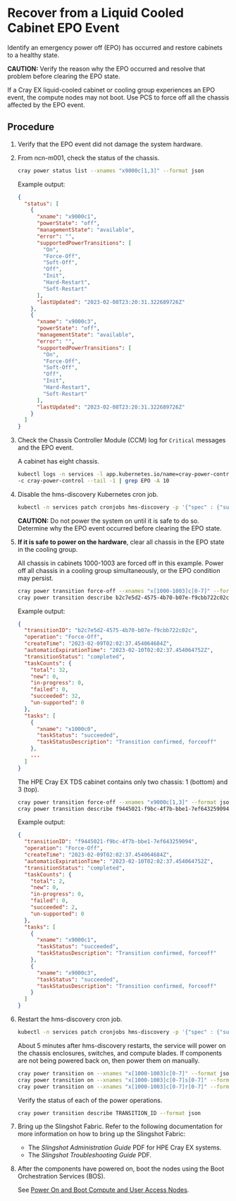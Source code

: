 # Recover from a Liquid Cooled Cabinet EPO Event

Identify an emergency power off \(EPO\) has occurred and restore cabinets to a healthy state.

**CAUTION:** Verify the reason why the EPO occurred and resolve that problem before clearing the EPO state.

If a Cray EX liquid-cooled cabinet or cooling group experiences an EPO event, the compute nodes may not boot. Use PCS to force off all the chassis affected by the EPO event.

## Procedure

1. Verify that the EPO event did not damage the system hardware.

2. From ncn-m001, check the status of the chassis.

    ```bash
    cray power status list --xnames "x9000c[1,3]" --format json
    ```

    Example output:

    ```json
    {
      "status": [
        {
          "xname": "x9000c1",
          "powerState": "off",
          "managementState": "available",
          "error": "",
          "supportedPowerTransitions": [
            "On",
            "Force-Off",
            "Soft-Off",
            "Off",
            "Init",
            "Hard-Restart",
            "Soft-Restart"
          ],
          "lastUpdated": "2023-02-08T23:20:31.322689726Z"
        },
        {
          "xname": "x9000c3",
          "powerState": "off",
          "managementState": "available",
          "error": "",
          "supportedPowerTransitions": [
            "On",
            "Force-Off",
            "Soft-Off",
            "Off",
            "Init",
            "Hard-Restart",
            "Soft-Restart"
          ],
          "lastUpdated": "2023-02-08T23:20:31.322689726Z"
        }
      ]
    }
    ```

3. Check the Chassis Controller Module \(CCM\) log for `Critical` messages and the EPO event.

    A cabinet has eight chassis.

    ```bash
    kubectl logs -n services -l app.kubernetes.io/name=cray-power-control \
    -c cray-power-control --tail -1 | grep EPO -A 10
    ```

4. Disable the hms-discovery Kubernetes cron job.

    ```bash
    kubectl -n services patch cronjobs hms-discovery -p '{"spec" : {"suspend" : true }}'
    ```

    **CAUTION:** Do not power the system on until it is safe to do so. Determine why the EPO event occurred before clearing the EPO state.

5. **If it is safe to power on the hardware**, clear all chassis in the EPO state in the cooling group.

    All chassis in cabinets 1000-1003 are forced off in this example. Power off all chassis in a cooling group simultaneously, or the EPO condition may persist.

    ```bash
    cray power transition force-off --xnames "x[1000-1003]c[0-7]" --format json
    cray power transition describe b2c7e5d2-4575-4b70-b07e-f9cbb722c02c --format json
    ```

    Example output:

    ```json
    {
      "transitionID": "b2c7e5d2-4575-4b70-b07e-f9cbb722c02c",
      "operation": "Force-Off",
      "createTime": "2023-02-09T02:02:37.454064684Z",
      "automaticExpirationTime": "2023-02-10T02:02:37.454064752Z",
      "transitionStatus": "completed",
      "taskCounts": {
        "total": 32,
        "new": 0,
        "in-progress": 0,
        "failed": 0,
        "succeeded": 32,
        "un-supported": 0
      },
      "tasks": [
        {
          "xname": "x1000c0",
          "taskStatus": "succeeded",
          "taskStatusDescription": "Transition confirmed, forceoff"
        },
        ...
      ]
    }
    ```

    The HPE Cray EX TDS cabinet contains only two chassis: 1 \(bottom\) and 3 \(top\).

    ```bash
    cray power transition force-off --xnames "x9000c[1,3]" --format json
    cray power transition describe f9445021-f9bc-4f7b-bbe1-7ef643259094 --format json
    ```

    Example output:

    ```json
    {
      "transitionID": "f9445021-f9bc-4f7b-bbe1-7ef643259094",
      "operation": "Force-Off",
      "createTime": "2023-02-09T02:02:37.454064684Z",
      "automaticExpirationTime": "2023-02-10T02:02:37.454064752Z",
      "transitionStatus": "completed",
      "taskCounts": {
        "total": 2,
        "new": 0,
        "in-progress": 0,
        "failed": 0,
        "succeeded": 2,
        "un-supported": 0
      },
      "tasks": [
        {
          "xname": "x9000c1",
          "taskStatus": "succeeded",
          "taskStatusDescription": "Transition confirmed, forceoff"
        },
        {
          "xname": "x9000c3",
          "taskStatus": "succeeded",
          "taskStatusDescription": "Transition confirmed, forceoff"
        }
      ]
    }
    ```

6. Restart the hms-discovery cron job.

    ```bash
    kubectl -n services patch cronjobs hms-discovery -p '{"spec" : {"suspend" : false }}'
    ```

    About 5 minutes after hms-discovery restarts, the service will power on the chassis enclosures, switches, and compute blades. If components are not being powered back on, then power them on manually.

    ```bash
    cray power transition on --xnames "x[1000-1003]c[0-7]" --format json
    cray power transition on --xnames "x[1000-1003]c[0-7]s[0-7]" --format json
    cray power transition on --xnames "x[1000-1003]c[0-7]r[0-7]" --format json
    ```

    Verify the status of each of the power operations.

    ```bash
    cray power transition describe TRANSITION_ID --format json
    ```

7. Bring up the Slingshot Fabric.
    Refer to the following documentation for more information on how to bring up the Slingshot Fabric:
    * The *Slingshot Administration Guide* PDF for HPE Cray EX systems.
    * The *Slingshot Troubleshooting Guide* PDF.

8. After the components have powered on, boot the nodes using the Boot Orchestration Services \(BOS\).

    See [Power On and Boot Compute and User Access Nodes](../Power_On_and_Boot_Compute_Nodes_and_User_Access_Nodes.md).
